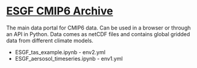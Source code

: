 # [ESGF CMIP6 Archive](https://esgf-node.llnl.gov/search/cmip6/) 

The main data portal for CMIP6 data. Can be used in a browser or through an API in Python. Data comes as netCDF files and contains global gridded data from different climate models. 

- ESGF_tas_example.ipynb - env2.yml
- ESGF_aersosol_timeseries.ipynb  - env1.yml
